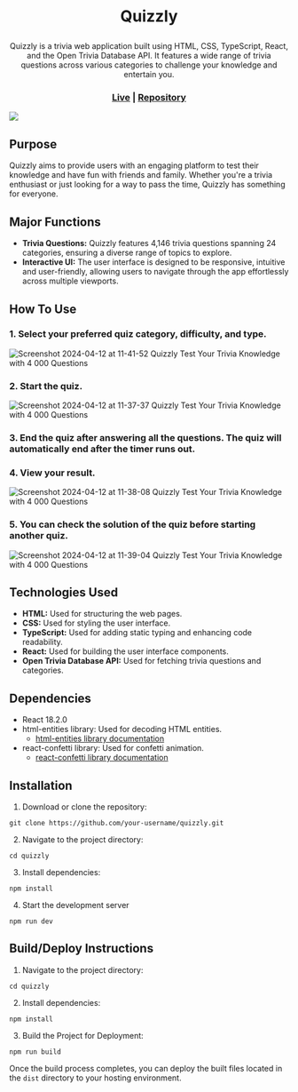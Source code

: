 # <p align="center">Quizzly</p>
<p align="center">
  Quizzly is a trivia web application built using HTML, CSS, TypeScript, React, and the Open Trivia Database API. It features a wide range of trivia questions across various categories to challenge your knowledge and entertain you.
</p>

<h3 align="center">
  <a href="https://quizzlytrivia.netlify.app">Live</a> | <a href="https://github.com/VriaA/Quizzly">Repository</a>
</h3>

<img align="center" src="https://github.com/VriaA/Quizzly/assets/123843734/c2838197-bb44-43fd-8906-813e73ab3d47" />

## Purpose

Quizzly aims to provide users with an engaging platform to test their knowledge and have fun with friends and family. Whether you're a trivia enthusiast or just looking for a way to pass the time, Quizzly has something for everyone.

## Major Functions

- **Trivia Questions:** Quizzly features 4,146 trivia questions spanning 24 categories, ensuring a diverse range of topics to explore.
- **Interactive UI:** The user interface is designed to be responsive, intuitive and user-friendly, allowing users to navigate through the app effortlessly across multiple viewports.
 
## How To Use

### 1.  Select your preferred quiz category, difficulty, and type.

  ![Screenshot 2024-04-12 at 11-41-52 Quizzly Test Your Trivia Knowledge with 4 000 Questions](https://github.com/VriaA/Quizzly/assets/123843734/dcf845c5-3c3d-48e9-927f-311278d3b539)

### 2. Start the quiz.
   
  ![Screenshot 2024-04-12 at 11-37-37 Quizzly Test Your Trivia Knowledge with 4 000 Questions](https://github.com/VriaA/Quizzly/assets/123843734/d167b8dc-5a27-4e6c-97c6-ed7cf24f657e)

### 3. End the quiz after answering all the questions. The quiz will automatically end after the timer runs out.
   
### 4. View your result.
   
  ![Screenshot 2024-04-12 at 11-38-08 Quizzly Test Your Trivia Knowledge with 4 000 Questions](https://github.com/VriaA/Quizzly/assets/123843734/ac096d45-52e4-4c46-9362-d6dccdd3c452)

### 5. You can check the solution of the quiz before starting another quiz.
    
  ![Screenshot 2024-04-12 at 11-39-04 Quizzly Test Your Trivia Knowledge with 4 000 Questions](https://github.com/VriaA/Quizzly/assets/123843734/8becae4d-77a3-4bd2-ad47-782fe9b52fc1)

## Technologies Used

- **HTML:** Used for structuring the web pages.
- **CSS:** Used for styling the user interface.
- **TypeScript:** Used for adding static typing and enhancing code readability.
- **React:** Used for building the user interface components.
- **Open Trivia Database API:** Used for fetching trivia questions and categories.

## Dependencies

- React 18.2.0
- html-entities library: Used for decoding HTML entities.
  - [html-entities library documentation](https://www.npmjs.com/package/html-entities)
- react-confetti library: Used for confetti animation.
  - [react-confetti library documentation](https://www.npmjs.com/package/react-confetti)

## Installation

  1. Download or clone the repository:
     
    git clone https://github.com/your-username/quizzly.git

  2. Navigate to the project directory:

    cd quizzly

  3. Install dependencies:

    npm install

  4. Start the development server

    npm run dev
    
## Build/Deploy Instructions

  1. Navigate to the project directory:

    cd quizzly

  2. Install dependencies:

    npm install
    
  3. Build the Project for Deployment:
     
    npm run build

   Once the build process completes, you can deploy the built files located in the `dist` directory to your hosting environment.
